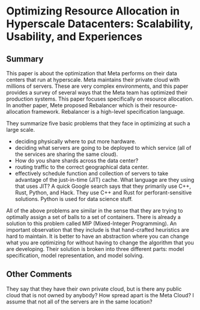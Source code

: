 # Optimizing Resource Allocation in Hyperscale Datacenters: Scalability, Usability, and Experiences
## Summary
This paper is about the optimization that Meta performs on their data centers that run at hyperscale.
Meta maintains their private cloud with millions of servers.
These are very complex environments, and this paper provides a survey of several ways that the Meta team has optimized their production systems.
This paper focuses specifically on resource allocation.
In another paper, Mete proposed Rebalancer which is their resource-allocation framework.
Rebalancer is a high-level specification language.

They summarize five basic problems that they face in optimizing at such a large scale.
- deciding physically where to put more hardware.
- deciding what servers are going to be deployed to which service (all of the services are sharing the same cloud).
- How do you share shards across the data center?
- routing traffic to the correct geographical data center.
- effectively schedule function and collection of servers to take advantage of the just-in-time (JIT) cache.
What language are they using that uses JIT?
A quick Google search says that they primarily use C++, Rust, Python, and Hack.
They use C++ and Rust for perforant-sensitive solutions.
Python is used for data science stuff.

All of the above problems are similar in the sense that they are trying to optimally assign a set of balls to a set of containers.
There is already a solution to this problem called MIP (Mixed-Integer Programming).
An important observation that they include is that hand-crafted heuristics are hard to maintain.
It is better to have an abstraction where you can change what you are optimizing for without having to change the algorithm that you are developing.
Their solution is broken into three different parts: model specification, model representation, and model solving.

## Other Comments
They say that they have their own private cloud, but is there any public cloud that is not owned by anybody?
How spread apart is the Meta Cloud?
I assume that not all of the servers are in the same location?
